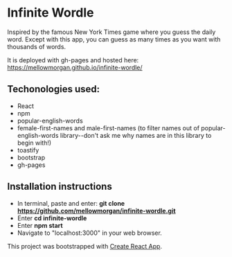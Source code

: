 # Infinite Wordle

Inspired by the famous New York Times game where you guess the daily word. Except with this app, you can guess as many times as you want with thousands of words.

It is deployed with gh-pages and hosted here:
https://mellowmorgan.github.io/infinite-wordle/

## Techonologies used:

* React
* npm
* popular-english-words 
* female-first-names and male-first-names (to filter names out of popular-english-words library--don't ask me why names are in this library to begin with!)
* toastify
* bootstrap
* gh-pages

## Installation instructions

* In terminal, paste and enter: **git clone https://github.com/mellowmorgan/infinite-wordle.git**
* Enter **cd infinite-wordle**
* Enter **npm start**
* Navigate to "localhost:3000" in your web browser.

This project was bootstrapped with [Create React App](https://github.com/facebook/create-react-app).